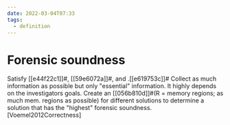```yaml
---
date: 2022-03-04T07:33
tags:
  - definition
---
```


# Forensic soundness

Satisfy [[e44f22c1]]#, [[59e6072a]]#, and .[[e619753c]]# Collect as much information as possible but only "essential" information. It highly depends on the investigators goals. Create an [[056b810d]]#(R = memory regions; as much mem. regions as possible) for different solutions to determine a solution that has the "highest" forensic soundness. [Voemel2012Correctness]
